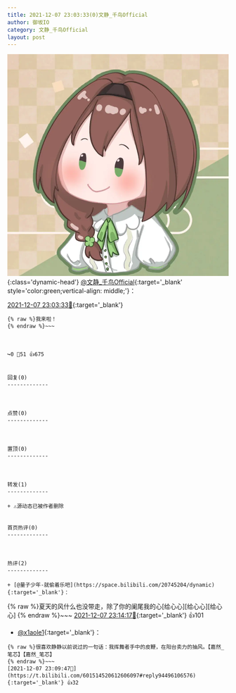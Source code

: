 ```yaml
---
title: 2021-12-07 23:03:33(0)文静_千鸟Official
author: 御坂IO
category: 文静_千鸟Official
layout: post
---
```


![img](/images/ac7482ed1b9a7f203dc68c0c4a77c488a27b108a.jpg){:class='dynamic-head'}
[@文静_千鸟Official](https://space.bilibili.com/667526012/dynamic){:target='_blank' style='color:green;vertical-align: middle;'}：

[2021-12-07 23:03:33🔗](https://t.bilibili.com/601514520612606097){:target='_blank'}

~~~
{% raw %}我来啦！
{% endraw %}~~~



↪️0 💬51 👍675


回复(0)
-------------



点赞(0)
-------------



置顶(0)
-------------



转发(1)
-------------

+ ⚠源动态已被作者删除


首页热评(0)
-------------



热评(2)
-------------

+ [@量子少年-就偷着乐吧](https://space.bilibili.com/20745204/dynamic){:target='_blank'}：
~~~
{% raw %}夏天的风什么也没带走，除了你的阑尾我的心[给心心][给心心][给心心]
{% endraw %}~~~
[2021-12-07 23:14:17🔗](https://t.bilibili.com/601514520612606097#reply94496602496){:target='_blank'} 👍101
+ [@x1aole1](https://space.bilibili.com/755383/dynamic){:target='_blank'}：
~~~
{% raw %}很喜欢静静以前说过的一句话：我挥舞者手中的皮鞭，在阳台卖力的抽风。【嘉然_笔芯】【嘉然_笔芯】
{% endraw %}~~~
[2021-12-07 23:09:47🔗](https://t.bilibili.com/601514520612606097#reply94496106576){:target='_blank'} 👍32


